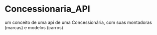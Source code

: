 # Concessionaria_API
 um conceito de uma api de uma Concessionária, com suas montadoras (marcas) e modelos (carros) 
